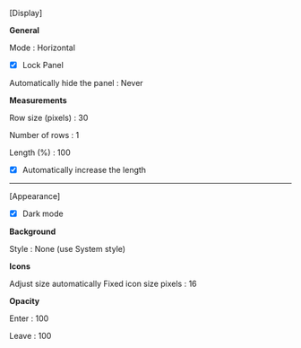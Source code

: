 [Display]

**General**

Mode : Horizontal

- [X] Lock Panel

Automatically hide the panel : Never

**Measurements**

Row size (pixels) : 30

Number of rows : 1

Length (%) : 100

- [X] Automatically increase the length

---

[Appearance]

- [X] Dark mode

**Background**

Style : None (use System style)

**Icons**

Adjust size automatically 
Fixed icon size pixels : 16

**Opacity**

Enter : 100

Leave : 100
